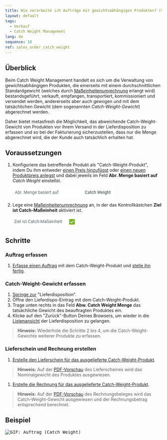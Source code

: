 ```yaml
---
title: Wie verarbeite ich Aufträge mit gewichtsabhängigen Produkten? (Verwaltung von Gewichtsware)
layout: default
tags:
  - Verkauf
  - Catch Weight Management
lang: de
sequence: 10
ref: sales_order_catch_weight
---
```


## Überblick
Beim Catch Weight Management handelt es sich um die Verwaltung von gewichtsabhängigen Produkten, die einerseits mit einem durchschnittlichen Standardgewicht (welches durch [Maßeinheitenumrechnung](Masseinheiten_umrechnen) erlangt wird) bestandsgeführt, verkauft, empfangen, transportiert, kommissioniert und versendet werden, andererseits aber auch gewogen und mit dem tatsächlichen Gewicht (dem sogenannten *Catch-Weight-Gewicht*) abgerechnet werden.

Daher bietet metasfresh die Möglichkeit, das abweichende Catch-Weight-Gewicht von Produkten vor ihrem Versand in der Lieferdisposition zu erfassen und so bei der Fakturierung sicherzustellen, dass nur die Menge abgerechnet wird, die der Kunde auch tatsächlich erhalten hat.

## Voraussetzungen
1. Konfiguriere das betreffende Produkt als "Catch-Weight-Produkt", indem Du ihm entweder [einen Preis hinzufügst](ProduktPreis) oder [einen neuen Produktpreis anlegst](Preis_anlegen) und dabei jeweils im Feld **Abr. Menge basiert auf** *Catch Weight* einstellst.

   <kbd><img src="assets/Catch_Weight_Produktpreis.png" alt="Abb.: Abr. Menge basiert auf 'Catch Weight'"></kbd>

1. Lege eine [Maßeinheitenumrechnung](Masseinheiten_umrechnen) an, in der das Kontrollkästchen **Ziel ist Catch-Maßeinheit** aktiviert ist.

   <kbd><img src="assets/Catch_Masseinheit_Umrechnung.png" alt="Abb.: Ziel ist Catch-Maßeinheit ='Y'"></kbd>

## Schritte

### Auftrag erfassen
1. [Erfasse einen Auftrag](Auftrag_erfassen) mit dem Catch-Weight-Produkt und [stelle ihn fertig](BelegverarbeitungFertigstellen).

### Catch-Weight-Gewicht erfassen
1. [Springe zur](SpringezuBelegen) "Lieferdisposition".
1. Öffne den Lieferdispo-Eintrag mit dem Catch-Weight-Produkt.
1. Trage unten rechts in das Feld **Abw. Catch Weight Menge** das tatsächliche Gewicht des beauftragten Produktes ein.
1. Klicke auf den "Zurück"-Button Deines Browsers, um wieder in die [Listenansicht](Ansichten#listenansicht) der Lieferdisposition zu gelangen.
 >**Hinweis:** Wiederhole die Schritte 2 bis 4, um die Catch-Weight-Gewichte weiterer Produkte zu erfassen.

### Lieferschein und Rechnung erstellen
1. [Erstelle den Lieferschein für das ausgelieferte Catch-Weight-Produkt](Zu_Auftrag_Lieferschein_erstellen).
 >**Hinweis:** Auf der [PDF-Vorschau](PDFVorschau) des Lieferscheines wird das Nominalgewicht des Produktes ausgewiesen.

1. [Erstelle die Rechnung für das ausgelieferte Catch-Weight-Produkt](Zu_Auftrag_Rechnung_erstellen).
 >**Hinweis:** Auf der [PDF-Vorschau](PDFVorschau) des Rechnungsbeleges wird das Catch-Weight-Gewicht ausgewiesen und der Rechnungsbetrag entsprechend berechnet.

## Beispiel
<kbd><img src="assets/Auftrag_Catch_Weight.gif" alt="GIF: Auftrag (Catch Weight)"></kbd>

